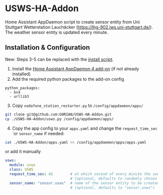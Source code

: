 # USWS-HA-Addon
Home Assistant AppDaemon script to create sensor entity from Uni Stuttgart Wetterstation Lauchäcker (https://lhg-902.iws.uni-stuttgart.de/). The weather sensor entity is updated every minute.

## Installation & Configuration

New: Steps 3-5 can be replaced with the [install script]. 

1. Install the [Home Assistant AppDaemon 4 add-on][appdaemon4] (if not already installed)
2. Add the required python packages to the add-on config
```
python_packages:
  - bs4
  - urllib3
```
3. Copy `vodafone_station_restarter.py` to `/config/appdaemon/apps/`
````bash
git clone git@github.com:G0RIAN/USWS-HA-Addon.git
cp ./USWS-HA-Addon/usws.py /config/appdaemon/apps/
````
4. Copy the app config to your `apps.yaml` and change the `request_time_sec`´or `sensor_name` if needed:
```bash
cat ./USWS-HA-Addon/apps.yaml >> /config/appdaemon/apps/apps.yaml
```
or add it manually
```yaml
usws:
  module: usws
  class: USWS
  request_time_sec: 42        # at which second of every minute the sensor is updated 
                              # (optional, defaults to randomly chosen value between 0 and 60)
  sensor_name: "sensor.usws"  # name of the sensor entity to be created, 'sensor.' can be omitted 
                              # (optional, defaults to "sensor.usws")
```

[appdaemon4]: https://github.com/hassio-addons/repository/tree/master/appdaemon
[install script]: install.sh